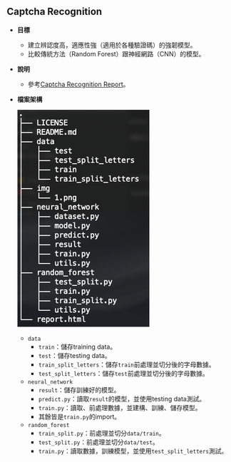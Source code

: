 Captcha Recognition
---

- **目標**
  - 建立辨認度高，適應性強（適用於各種驗證碼）的強韌模型。
  - 比較傳統方法（Random Forest）跟神經網路（CNN）的模型。
- **說明**
  - 參考[Captcha Recognition Report](report.html)。
- **檔案架構**

  ![](img/1.png)
  - `data`
    - `train`：儲存training data。
    - `test`：儲存testing data。
    - `train_split_letters`：儲存`train`前處理並切分後的字母數據。
    - `test_split_letters`：儲存`test`前處理並切分後的字母數據。
  - `neural_network`
    - `result`：儲存訓練好的模型。
    - `predict.py`：讀取`result`的模型，並使用testing data測試。
    - `train.py`：讀取、前處理數據，並建構、訓練、儲存模型。
    - 其餘皆是`train.py`的import。
  - `random_forest`
    - `train_split.py`：前處理並切分`data/train`。
    - `test_split.py`：前處理並切分`data/test`。
    - `train.py`：讀取數據，訓練模型，並使用`test_split_letters`測試。
